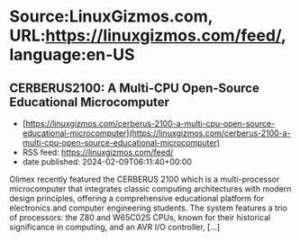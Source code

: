 # Source:LinuxGizmos.com, URL:https://linuxgizmos.com/feed/, language:en-US

## CERBERUS2100: A Multi-CPU Open-Source Educational Microcomputer
 - [https://linuxgizmos.com/cerberus-2100-a-multi-cpu-open-source-educational-microcomputer](https://linuxgizmos.com/cerberus-2100-a-multi-cpu-open-source-educational-microcomputer)
 - RSS feed: https://linuxgizmos.com/feed/
 - date published: 2024-02-09T06:11:40+00:00

Olimex recently featured the CERBERUS 2100 which is a multi-processor microcomputer that integrates classic computing architectures with modern design principles, offering a comprehensive educational platform for electronics and computer engineering students. The system features a trio of processors: the Z80 and W65C02S CPUs, known for their historical significance in computing, and an AVR I/O controller, [&#8230;]

